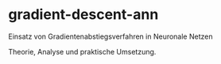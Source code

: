 # gradient-descent-ann
Einsatz von Gradientenabstiegsverfahren in Neuronale Netzen

Theorie, Analyse und praktische Umsetzung.
